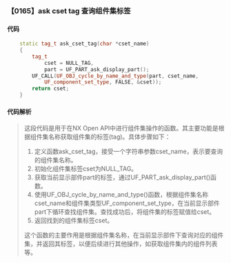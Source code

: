 ### 【0165】ask cset tag 查询组件集标签

#### 代码

```cpp
    static tag_t ask_cset_tag(char *cset_name)  
    {  
        tag_t  
            cset = NULL_TAG,  
            part = UF_PART_ask_display_part();  
        UF_CALL(UF_OBJ_cycle_by_name_and_type(part, cset_name,   
            UF_component_set_type, FALSE, &cset));  
        return cset;  
    }

```

#### 代码解析

> 这段代码是用于在NX Open API中进行组件集操作的函数。其主要功能是根据组件集名称获取组件集的标签(tag)。具体步骤如下：
>
> 1. 定义函数ask_cset_tag，接受一个字符串参数cset_name，表示要查询的组件集名称。
> 2. 初始化组件集标签cset为NULL_TAG。
> 3. 获取当前显示部件part的标签，通过UF_PART_ask_display_part()函数。
> 4. 使用UF_OBJ_cycle_by_name_and_type()函数，根据组件集名称cset_name和组件集类型UF_component_set_type，在当前显示部件part下循环查找组件集。查找成功后，将组件集的标签赋值给cset。
> 5. 返回找到的组件集标签cset。
>
> 这个函数的主要作用是根据组件集名称，在当前显示部件下查询对应的组件集，并返回其标签，以便后续进行其他操作，如获取组件集内的组件列表等。
>
